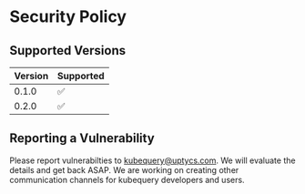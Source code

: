 # Security Policy

## Supported Versions

| Version | Supported          |
| ------- | ------------------ |
| 0.1.0   | :white_check_mark: |
| 0.2.0   | :white_check_mark: |

## Reporting a Vulnerability

Please report vulnerabilties to [kubequery@uptycs.com](mailto:kubequery@uptycs.com).
We will evaluate the details and get back ASAP.
We are working on creating other communication channels for kubequery developers and users.
